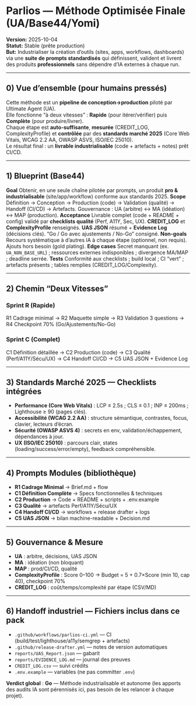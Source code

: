 # Parlios — Méthode Optimisée Finale (UA/Base44/Yomi)
**Version:** 2025-10-04  
**Statut:** Stable (prête production)  
**But:** Industrialiser la création d’outils (sites, apps, workflows, dashboards) via une **suite de prompts standardisés** qui définissent, valident et livrent des produits **professionnels** sans dépendre d’IA externes à chaque run.

---

## 0) Vue d’ensemble (pour humains pressés)
Cette méthode est un **pipeline de conception→production** piloté par Ultimate Agent (UA).  
Elle fonctionne “à deux vitesses” : **Rapide** (pour itérer/vérifier) puis **Complète** (pour produire/livrer).  
Chaque étape est **auto-suffisante**, **mesurée** (CREDIT_LOG, ComplexityProfile) et **contrôlée** par des **standards marché 2025** (Core Web Vitals, WCAG 2.2 AA, OWASP ASVS, ISO/IEC 25010).  
Le résultat final : un **livrable industrialisable** (code + artefacts + notes) prêt CI/CD.

---

## 1) Blueprint (Base44)
**Goal** Obtenir, en une seule chaîne pilotée par prompts, un produit **pro & industrialisable** (site/app/workflow) conforme aux standards 2025.
**Scope** Définition → Conception → Production (code) → Validation (qualité) → Handoff (CI/CD) → Artefacts. Gouvernance : UA (arbitre) ↔ MA (idéation) ↔ MAP (production).
**Acceptance** Livrable complet (code + README + config) validé par **checklists qualité** (Perf, A11Y, Sec, UX). **CREDIT_LOG** et **ComplexityProfile** renseignés. **UAS JSON** résumé + **Evidence Log** (décisions clés). “Go / Go avec ajustements / No-Go” consigné.
**Non-goals** Recours systématique à d’autres IA à chaque étape (optionnel, non requis). Ajouts hors besoin (gold plating).
**Edge cases** Secret manquant (ex. `UA_N8N_BASE_URL`) ; ressources externes indisponibles ; divergence MA/MAP ; deadline serrée.
**Tests** Conformité aux checklists ; build local ; CI “vert” ; artefacts présents ; tables remplies (CREDIT_LOG/Complexity).

---

## 2) Chemin “Deux Vitesses”
### Sprint R (Rapide)
R1 Cadrage minimal → R2 Maquette simple → R3 Validation 3 questions → R4 Checkpoint 70% (Go/Ajustements/No-Go)
### Sprint C (Complet)
C1 Définition détaillée → C2 Production (code) → C3 Qualité (Perf/A11Y/Sécu/UX) → C4 Handoff CI/CD → C5 UAS JSON + Evidence Log

---

## 3) Standards Marché 2025 — Checklists intégrées
- **Performance (Core Web Vitals)** : LCP ≤ 2.5s ; CLS ≤ 0.1 ; INP ≤ 200ms ; Lighthouse ≥ 90 (pages clés).
- **Accessibilité (WCAG 2.2 AA)** : structure sémantique, contrastes, focus, clavier, lecteurs d’écran.
- **Sécurité (OWASP ASVS 4)** : secrets en env, validation/échappement, dépendances à jour.
- **UX (ISO/IEC 25010)** : parcours clair, states (loading/success/error/empty), feedback compréhensible.

---

## 4) Prompts Modules (bibliothèque)
- **R1 Cadrage Minimal** → Brief.md + flow
- **C1 Définition Complète** → Specs fonctionnelles & techniques
- **C2 Production** → Code + README + scripts + .env.example
- **C3 Qualité** → artefacts Perf/A11Y/Sécu/UX
- **C4 Handoff CI/CD** → workflows + release drafter + logs
- **C5 UAS JSON** → bilan machine-readable + Decision.md

---

## 5) Gouvernance & Mesure
- **UA** : arbitre, décisions, UAS JSON
- **MA** : idéation (non bloquant)
- **MAP** : prod/CI/CD, qualité
- **ComplexityProfile** : Score 0–100 → Budget = 5 + 0.7×Score (min 10, cap 40), checkpoint 70%
- **CREDIT_LOG** : coût/temps/complexité par étape (CSV/MD)

---

## 6) Handoff industriel — Fichiers inclus dans ce pack
- `.github/workflows/parlios-ci.yml` — CI (build/test/lighthouse/a11y/semgrep + artefacts)
- `.github/release-drafter.yml` — notes de version automatiques
- `reports/UAS_Report.json` — gabarit
- `reports/EVIDENCE_LOG.md` — journal des preuves
- `CREDIT_LOG.csv` — suivi crédits
- `.env.example` — variables (ne pas committer `.env`)

**Verdict global** : **Go** — Méthode industrialisable et autonome (les apports des audits IA sont pérennisés ici, pas besoin de les relancer à chaque projet).
